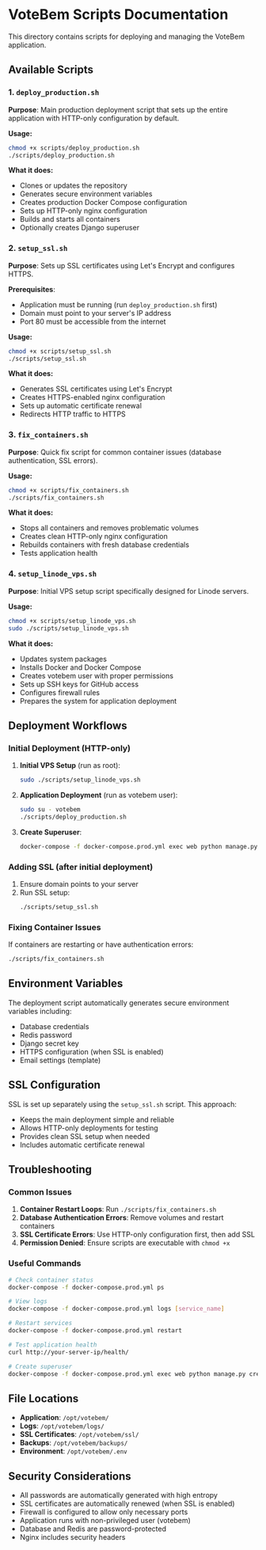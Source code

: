 # VoteBem Scripts Documentation

This directory contains scripts for deploying and managing the VoteBem application.

## Available Scripts

### 1. `deploy_production.sh`
**Purpose**: Main production deployment script that sets up the entire application with HTTP-only configuration by default.

**Usage:**
```bash
chmod +x scripts/deploy_production.sh
./scripts/deploy_production.sh
```

**What it does:**
- Clones or updates the repository
- Generates secure environment variables
- Creates production Docker Compose configuration
- Sets up HTTP-only nginx configuration
- Builds and starts all containers
- Optionally creates Django superuser

### 2. `setup_ssl.sh`
**Purpose**: Sets up SSL certificates using Let's Encrypt and configures HTTPS.

**Prerequisites**: 
- Application must be running (run `deploy_production.sh` first)
- Domain must point to your server's IP address
- Port 80 must be accessible from the internet

**Usage:**
```bash
chmod +x scripts/setup_ssl.sh
./scripts/setup_ssl.sh
```

**What it does:**
- Generates SSL certificates using Let's Encrypt
- Creates HTTPS-enabled nginx configuration
- Sets up automatic certificate renewal
- Redirects HTTP traffic to HTTPS

### 3. `fix_containers.sh`
**Purpose**: Quick fix script for common container issues (database authentication, SSL errors).

**Usage:**
```bash
chmod +x scripts/fix_containers.sh
./scripts/fix_containers.sh
```

**What it does:**
- Stops all containers and removes problematic volumes
- Creates clean HTTP-only nginx configuration
- Rebuilds containers with fresh database credentials
- Tests application health

### 4. `setup_linode_vps.sh`
**Purpose**: Initial VPS setup script specifically designed for Linode servers.

**Usage:**
```bash
chmod +x scripts/setup_linode_vps.sh
sudo ./scripts/setup_linode_vps.sh
```

**What it does:**
- Updates system packages
- Installs Docker and Docker Compose
- Creates votebem user with proper permissions
- Sets up SSH keys for GitHub access
- Configures firewall rules
- Prepares the system for application deployment

## Deployment Workflows

### Initial Deployment (HTTP-only)
1. **Initial VPS Setup** (run as root):
   ```bash
   sudo ./scripts/setup_linode_vps.sh
   ```

2. **Application Deployment** (run as votebem user):
   ```bash
   sudo su - votebem
   ./scripts/deploy_production.sh
   ```

3. **Create Superuser**:
   ```bash
   docker-compose -f docker-compose.prod.yml exec web python manage.py createsuperuser --settings=votebem.settings.production
   ```

### Adding SSL (after initial deployment)
1. Ensure domain points to your server
2. Run SSL setup:
   ```bash
   ./scripts/setup_ssl.sh
   ```

### Fixing Container Issues
If containers are restarting or have authentication errors:
```bash
./scripts/fix_containers.sh
```

## Environment Variables

The deployment script automatically generates secure environment variables including:
- Database credentials
- Redis password
- Django secret key
- HTTPS configuration (when SSL is enabled)
- Email settings (template)

## SSL Configuration

SSL is set up separately using the `setup_ssl.sh` script. This approach:
- Keeps the main deployment simple and reliable
- Allows HTTP-only deployments for testing
- Provides clean SSL setup when needed
- Includes automatic certificate renewal

## Troubleshooting

### Common Issues

1. **Container Restart Loops**: Run `./scripts/fix_containers.sh`
2. **Database Authentication Errors**: Remove volumes and restart containers
3. **SSL Certificate Errors**: Use HTTP-only configuration first, then add SSL
4. **Permission Denied**: Ensure scripts are executable with `chmod +x`

### Useful Commands

```bash
# Check container status
docker-compose -f docker-compose.prod.yml ps

# View logs
docker-compose -f docker-compose.prod.yml logs [service_name]

# Restart services
docker-compose -f docker-compose.prod.yml restart

# Test application health
curl http://your-server-ip/health/

# Create superuser
docker-compose -f docker-compose.prod.yml exec web python manage.py createsuperuser --settings=votebem.settings.production
```

## File Locations

- **Application**: `/opt/votebem/`
- **Logs**: `/opt/votebem/logs/`
- **SSL Certificates**: `/opt/votebem/ssl/`
- **Backups**: `/opt/votebem/backups/`
- **Environment**: `/opt/votebem/.env`

## Security Considerations

- All passwords are automatically generated with high entropy
- SSL certificates are automatically renewed (when SSL is enabled)
- Firewall is configured to allow only necessary ports
- Application runs with non-privileged user (votebem)
- Database and Redis are password-protected
- Nginx includes security headers